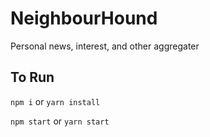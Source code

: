 # NeighbourHound
Personal news, interest, and other aggregater

## To Run
`npm i` or `yarn install`

`npm start` or `yarn start`